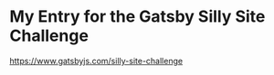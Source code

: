 My Entry for the Gatsby Silly Site Challenge
======================
https://www.gatsbyjs.com/silly-site-challenge
